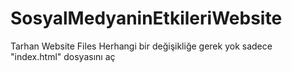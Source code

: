 # SosyalMedyaninEtkileriWebsite
Tarhan Website Files
Herhangi bir değişikliğe gerek yok sadece "index.html" dosyasını aç
